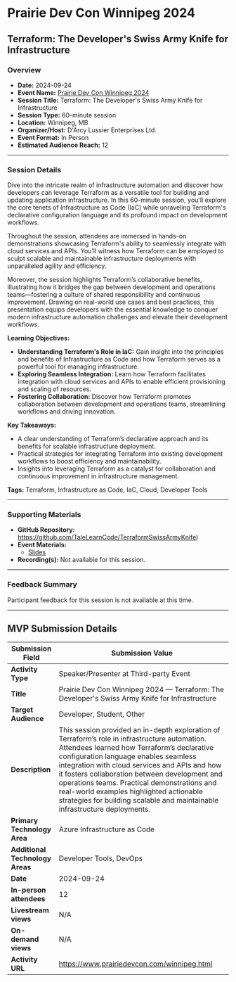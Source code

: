 # Prairie Dev Con Winnipeg 2024

## Terraform: The Developer's Swiss Army Knife for Infrastructure

### Overview

- **Date:** 2024-09-24  
- **Event Name:** [Prairie Dev Con Winnipeg 2024](https://www.prairiedevcon.com/winnipeg.html)  
- **Session Title:** Terraform: The Developer's Swiss Army Knife for Infrastructure  
- **Session Type:** 60-minute session  
- **Location:** Winnipeg, MB  
- **Organizer/Host:** D'Arcy Lussier Enterprises Ltd.  
- **Event Format:** In Person  
- **Estimated Audience Reach:** 12

---

### Session Details

Dive into the intricate realm of infrastructure automation and discover how developers can leverage Terraform as a versatile tool for building and updating application infrastructure. In this 60-minute session, you'll explore the core tenets of Infrastructure as Code (IaC) while unraveling Terraform's declarative configuration language and its profound impact on development workflows.

Throughout the session, attendees are immersed in hands-on demonstrations showcasing Terraform's ability to seamlessly integrate with cloud services and APIs. You’ll witness how Terraform can be employed to sculpt scalable and maintainable infrastructure deployments with unparalleled agility and efficiency.

Moreover, the session highlights Terraform’s collaborative benefits, illustrating how it bridges the gap between development and operations teams—fostering a culture of shared responsibility and continuous improvement. Drawing on real-world use cases and best practices, this presentation equips developers with the essential knowledge to conquer modern infrastructure automation challenges and elevate their development workflows.

**Learning Objectives:**  
- **Understanding Terraform's Role in IaC:** Gain insight into the principles and benefits of Infrastructure as Code and how Terraform serves as a powerful tool for managing infrastructure.  
- **Exploring Seamless Integration:** Learn how Terraform facilitates integration with cloud services and APIs to enable efficient provisioning and scaling of resources.  
- **Fostering Collaboration:** Discover how Terraform promotes collaboration between development and operations teams, streamlining workflows and driving innovation.

**Key Takeaways:**  
- A clear understanding of Terraform’s declarative approach and its benefits for scalable infrastructure deployment.  
- Practical strategies for integrating Terraform into existing development workflows to boost efficiency and maintainability.  
- Insights into leveraging Terraform as a catalyst for collaboration and continuous improvement in infrastructure management.

**Tags:** Terraform, Infrastructure as Code, IaC, Cloud, Developer Tools

---

### Supporting Materials

- **GitHub Repository:** https://github.com/TaleLearnCode/TerraformSwissArmyKnife) 
- **Event Materials:**
  - [Slides](https://github.com/TaleLearnCode/TerraformSwissArmyKnife/blob/main/EventMaterials/Terraform-PDC2024.pdf)
- **Recording(s):** Not available for this session.

---

### Feedback Summary

Participant feedback for this session is not available at this time.

---

## MVP Submission Details

| Submission Field                | Submission Value                                             |
| ------------------------------- | ------------------------------------------------------------ |
| **Activity Type**               | Speaker/Presenter at Third-party Event                       |
| **Title**                       | Prairie Dev Con Winnipeg 2024 — Terraform: The Developer's Swiss Army Knife for Infrastructure |
| **Target Audience**             | Developer, Student, Other                                    |
| **Description**                 | This session provided an in-depth exploration of Terraform’s role in infrastructure automation. Attendees learned how Terraform’s declarative configuration language enables seamless integration with cloud services and APIs and how it fosters collaboration between development and operations teams. Practical demonstrations and real-world examples highlighted actionable strategies for building scalable and maintainable infrastructure deployments. |
| **Primary Technology Area**     | Azure Infrastructure as Code                                 |
| **Additional Technology Areas** | Developer Tools, DevOps                                      |
| **Date**                        | 2024-09-24                                                   |
| **In-person attendees**         | 12                                                           |
| **Livestream views**            | N/A                                                          |
| **On-demand views**             | N/A                                                          |
| **Activity URL**                | https://www.prairiedevcon.com/winnipeg.html                  |